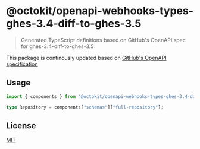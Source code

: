 # @octokit/openapi-webhooks-types-ghes-3.4-diff-to-ghes-3.5

> Generated TypeScript definitions based on GitHub's OpenAPI spec for ghes-3.4-diff-to-ghes-3.5

This package is continously updated based on [GitHub's OpenAPI specification](https://github.com/github/rest-api-description/)

## Usage

```ts
import { components } from "@octokit/openapi-webhooks-types-ghes-3.4-diff-to-ghes-3.5";

type Repository = components["schemas"]["full-repository"];
```

## License

[MIT](LICENSE)
